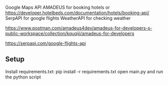 Google Maps API
AMADEUS for booking hotels or
https://developer.hotelbeds.com/documentation/hotels/booking-api/
SerpAPI for google flights
WeatherAPI for checking weather

https://www.postman.com/amadeus4dev/amadeus-for-developers-s-public-workspace/collection/kquqijj/amadeus-for-developers

https://serpapi.com/google-flights-api

## Setup
Install requirements.txt: 
    pip install -r requirements.txt
open main.py and run the python script